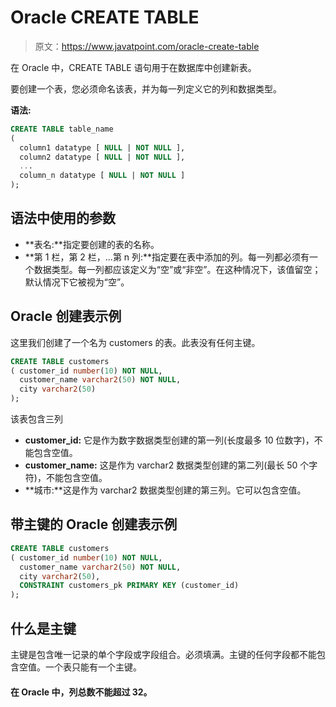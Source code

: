 # Oracle CREATE TABLE

> 原文：<https://www.javatpoint.com/oracle-create-table>

在 Oracle 中，CREATE TABLE 语句用于在数据库中创建新表。

要创建一个表，您必须命名该表，并为每一列定义它的列和数据类型。

**语法:**

```sql
CREATE TABLE table_name
( 
  column1 datatype [ NULL | NOT NULL ],
  column2 datatype [ NULL | NOT NULL ],
  ...
  column_n datatype [ NULL | NOT NULL ]
);

```

## 语法中使用的参数

*   **表名:**指定要创建的表的名称。
*   **第 1 栏，第 2 栏，...第 n 列:**指定要在表中添加的列。每一列都必须有一个数据类型。每一列都应该定义为“空”或“非空”。在这种情况下，该值留空；默认情况下它被视为“空”。

## Oracle 创建表示例

这里我们创建了一个名为 customers 的表。此表没有任何主键。

```sql
CREATE TABLE customers
( customer_id number(10) NOT NULL,
  customer_name varchar2(50) NOT NULL,
  city varchar2(50)
);

```

该表包含三列

*   **customer_id:** 它是作为数字数据类型创建的第一列(长度最多 10 位数字)，不能包含空值。
*   **customer_name:** 这是作为 varchar2 数据类型创建的第二列(最长 50 个字符)，不能包含空值。
*   **城市:**这是作为 varchar2 数据类型创建的第三列。它可以包含空值。

## 带主键的 Oracle 创建表示例

```sql
CREATE TABLE customers
( customer_id number(10) NOT NULL,
  customer_name varchar2(50) NOT NULL,
  city varchar2(50),
  CONSTRAINT customers_pk PRIMARY KEY (customer_id)
);

```

## 什么是主键

主键是包含唯一记录的单个字段或字段组合。必须填满。主键的任何字段都不能包含空值。一个表只能有一个主键。

#### 在 Oracle 中，列总数不能超过 32。